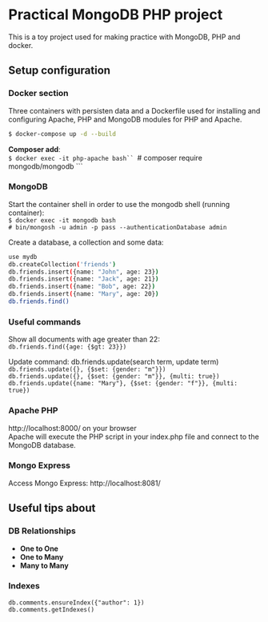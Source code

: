 # Practical MongoDB PHP project

This is a toy project used for making practice with MongoDB, PHP and docker.

## Setup configuration

### Docker section

Three containers with persisten data and a Dockerfile used for installing and configuring Apache, PHP and MongoDB modules for PHP and Apache.

```bash
$ docker-compose up -d --build
```
**Composer add**:  
```$ docker exec -it php-apache bash``
```# composer require mongodb/mongodb ```


### MongoDB

Start the container shell in order to use the mongodb shell (running container):  
```$ docker exec -it mongodb bash```  
```# bin/mongosh -u admin -p pass --authenticationDatabase admin```

Create a database, a collection and some data:
```bash
use mydb
db.createCollection('friends')
db.friends.insert({name: "John", age: 23})
db.friends.insert({name: "Jack", age: 21})
db.friends.insert({name: "Bob", age: 22})
db.friends.insert({name: "Mary", age: 20})
db.friends.find()
```

### Useful commands

Show all documents with age greater than 22:  
```db.friends.find({age: {$gt: 23}})```

Update command:
db.friends.update(search term, update term)  
```db.friends.update({}, {$set: {gender: "m"}})```  
```db.friends.update({}, {$set: {gender: "m"}}, {multi: true})```  
```db.friends.update({name: "Mary"}, {$set: {gender: "f"}}, {multi: true})```

### Apache PHP

http://localhost:8000/ on your browser  
Apache will execute the PHP script in your index.php file and connect to the MongoDB database.

### Mongo Express

Access Mongo Express: http://localhost:8081/

## Useful tips about 

### DB Relationships  

- **One to One**
- **One to Many**
- **Many to Many**

### Indexes

```db.comments.ensureIndex({"author": 1})```  
```db.comments.getIndexes()```  

